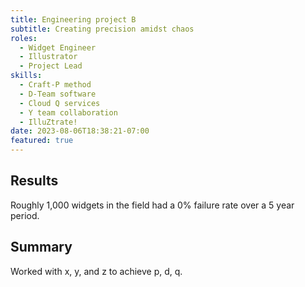 ```yaml
---
title: Engineering project B
subtitle: Creating precision amidst chaos
roles:
  - Widget Engineer
  - Illustrator
  - Project Lead
skills:
  - Craft-P method
  - D-Team software
  - Cloud Q services
  - Y team collaboration
  - IlluZtrate!
date: 2023-08-06T18:38:21-07:00
featured: true
---
```


## Results

Roughly 1,000 widgets in the field had a 0% failure rate
over a 5 year period.

## Summary

Worked with x, y, and z to achieve p, d, q.

